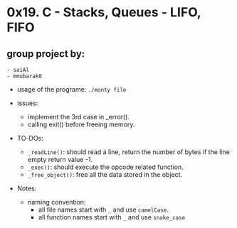 # 0x19. C - Stacks, Queues - LIFO, FIFO
## group project by:
	- saiAl
	- mmubarak0

- usage of the programe: `./monty file`

- issues:
	- implement the 3rd case in _error().
	- calling exit() before freeing memory.

- TO-DOs:
	- `_readLine()`:
		should read a line, return the number of bytes
		if the line empty return value -1.
	- `_exec()`:
		should execute the opcode related function.
	- `_free_object()`:
		free all the data stored in the object.

- Notes:
	- naming convention:
		- all file names start with `_` and use `camelCase`.
		- all function names start with `_` and use `snake_case`
